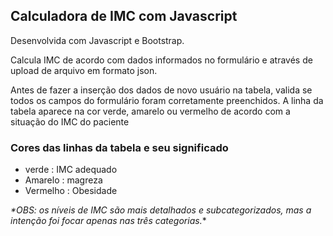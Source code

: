 

## Calculadora de IMC com Javascript

Desenvolvida com Javascript e Bootstrap.

Calcula IMC de acordo com dados informados no formulário e através de upload de arquivo em formato json.

Antes de fazer a inserção dos dados de novo usuário na tabela, valida se todos os campos do formulário foram corretamente preenchidos.
A linha da tabela aparece na cor verde, amarelo ou vermelho de acordo com a situação do IMC do paciente

### Cores das linhas da tabela e seu significado

 - verde : IMC adequado
 - Amarelo : magreza
 - Vermelho : Obesidade

*_*OBS:_  os níveis de IMC são mais detalhados e subcategorizados, mas a intenção foi focar apenas nas três categorias.**
 

